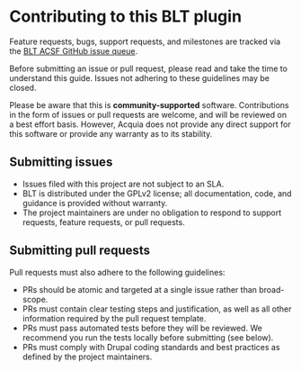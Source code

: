 # Contributing to this BLT plugin
Feature requests, bugs, support requests, and milestones are tracked via the [BLT ACSF GitHub issue queue](https://github.com/acquia/blt-acsf/issues).

Before submitting an issue or pull request, please read and take the time to understand this guide. Issues not adhering to these guidelines may be closed.

Please be aware that this is **community-supported** software. Contributions in the form of issues or pull requests are welcome, and will be reviewed on a best effort basis. However, Acquia does not provide any direct support for this software or provide any warranty as to its stability.

## Submitting issues

* Issues filed with this project are not subject to an SLA.
* BLT is distributed under the GPLv2 license; all documentation, code, and guidance is provided without warranty.
* The project maintainers are under no obligation to respond to support requests, feature requests, or pull requests.


## Submitting pull requests

Pull requests must also adhere to the following guidelines:
- PRs should be atomic and targeted at a single issue rather than broad-scope.
- PRs must contain clear testing steps and justification, as well as all other information required by the pull request template.
- PRs must pass automated tests before they will be reviewed. We recommend you run the tests locally before submitting (see below).
- PRs must comply with Drupal coding standards and best practices as defined by the project maintainers.
